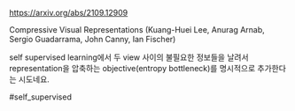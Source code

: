 https://arxiv.org/abs/2109.12909

Compressive Visual Representations (Kuang-Huei Lee, Anurag Arnab, Sergio Guadarrama, John Canny, Ian Fischer)

self supervised learning에서 두 view 사이의 불필요한 정보들을 날려서 representation을 압축하는 objective(entropy bottleneck)를 명시적으로 추가한다는 시도네요.

#self_supervised